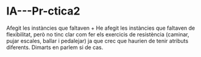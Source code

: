 # IA---Pr-ctica2

Afegit les instàncies que faltaven + 
He afegit les instàncies que faltaven de flexibilitat, però no tinc clar com fer els exercicis de resistència
(caminar, pujar escales, ballar i pedalejar) ja que crec que haurien de tenir atributs diferents. Dimarts en parlem si de cas.
